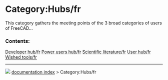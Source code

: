 # Category:Hubs/fr
This category gathers the meeting points of the 3 broad categories of users of FreeCAD\...

### Contents:

    
  [Developer hub/fr](Developer_hub/fr.md)   [Power users hub/fr](Power_users_hub/fr.md)   [Scientific literature/fr](Scientific_literature/fr.md)
  [User hub/fr](User_hub/fr.md)             [Wished tools/fr](Wished_tools/fr.md)



---
![](images/Right_arrow.png) [documentation index](../README.md) > Category:Hubs/fr
